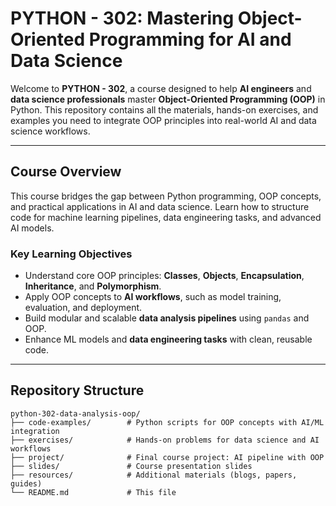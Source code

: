 # **PYTHON - 302: Mastering Object-Oriented Programming for AI and Data Science**

Welcome to **PYTHON - 302**, a course designed to help **AI engineers** and **data science professionals** master **Object-Oriented Programming (OOP)** in Python. This repository contains all the materials, hands-on exercises, and examples you need to integrate OOP principles into real-world AI and data science workflows.

---

## **Course Overview**
This course bridges the gap between Python programming, OOP concepts, and practical applications in AI and data science. Learn how to structure code for machine learning pipelines, data engineering tasks, and advanced AI models.

### **Key Learning Objectives**
- Understand core OOP principles: **Classes**, **Objects**, **Encapsulation**, **Inheritance**, and **Polymorphism**.
- Apply OOP concepts to **AI workflows**, such as model training, evaluation, and deployment.
- Build modular and scalable **data analysis pipelines** using `pandas` and OOP.
- Enhance ML models and **data engineering tasks** with clean, reusable code.

---

## **Repository Structure**
```plaintext
python-302-data-analysis-oop/
├── code-examples/        # Python scripts for OOP concepts with AI/ML integration
├── exercises/            # Hands-on problems for data science and AI workflows
├── project/              # Final course project: AI pipeline with OOP
├── slides/               # Course presentation slides
├── resources/            # Additional materials (blogs, papers, guides)
└── README.md             # This file
